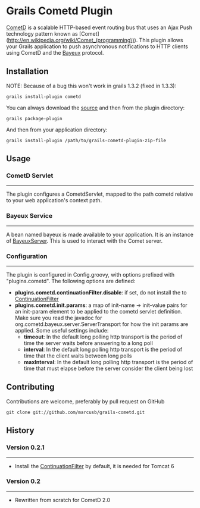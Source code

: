 # Grails Cometd Plugin

[CometD](http://cometd.org) is a scalable HTTP-based event routing bus that uses an Ajax Push technology pattern known as [Comet](http://en.wikipedia.org/wiki/Comet_(programming\)).  This plugin allows your Grails application to push asynchronous notifications to HTTP clients using CometD and the [Bayeux](http://cometd.org/documentation/bayeux) protocol.

## Installation
NOTE: Because of a bug this won't work in grails 1.3.2 (fixed in 1.3.3):

	grails install-plugin cometd
	
You can always download the [source](http://github.com/marcusb/grails-cometd) and then from the plugin directory:

	grails package-plugin
	
And then from your application directory:

	grails install-plugin /path/to/grails-cometd-plugin-zip-file

## Usage

### CometD Servlet
***

The plugin configures a CometdServlet, mapped to the path cometd relative to your web application's context path.

### Bayeux Service
***

A bean named bayeux is made available to your application. It is an instance of [BayeuxServer](http://download.cometd.org/bayeux-api-2.0.beta0-javadoc/org/cometd/bayeux/server/BayeuxServer.html). This is used to interact with the Comet server.

### Configuration
***

The plugin is configured in Config.groovy, with options prefixed with "plugins.cometd". The following options are defined:

* **plugins.cometd.continuationFilter.disable**: if set, do not install the to [ContinuationFilter](http://download.eclipse.org/jetty/stable-7/apidocs/org/eclipse/jetty/continuation/ContinuationFilter.html)
* **plugins.cometd.init.params**: a map of init-name -> init-value pairs for an init-param element to be applied to the cometd servlet definition. Make sure you read the javadoc for org.cometd.bayeux.server.ServerTransport for how the init params are applied. Some useful settings include:
	* **timeout**: In the default long polling http transport is the period of time the server waits before answering to a long poll
	* **interval**: In the default long polling http transport is the period of time that the client waits between long polls
	* **maxInterval**: In the default long polling http transport is the period of time that must elapse before the server consider the client being lost

## Contributing
Contributions are welcome, preferably by pull request on GitHub
	
	git clone git://github.com/marcusb/grails-cometd.git

## History

### Version 0.2.1
***
* Install the [ContinuationFilter](http://download.eclipse.org/jetty/stable-7/apidocs/org/eclipse/jetty/continuation/ContinuationFilter.html) by default, it is needed for Tomcat 6

### Version 0.2
***
* Rewritten from scratch for CometD 2.0